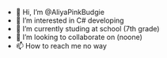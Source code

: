 - 👋 Hi, I’m @AliyaPinkBudgie
- 👀 I’m interested in C# developing
- 🌱 I’m currently studing at school (7th grade)
- 💞️ I’m looking to collaborate on (noone)
- 📫 How to reach me no way

<!---
AliyaPinkBudgie/AliyaPinkBudgie is a ✨ special ✨ repository because its `README.md` (this file) appears on your GitHub profile.
You can click the Preview link to take a look at your changes.
--->
